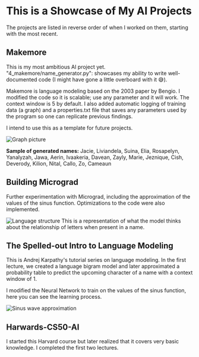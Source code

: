 # This is a Showcase of My AI Projects

The projects are listed in reverse order of when I worked on them, starting with the most recent.

## Makemore
This is my most ambitious AI project yet.
"4_makemore/name_generator.py": showcases my ability to write well-documented code (I might have gone a little overboard with it 😅).

Makemore is language modeling based on the 2003 paper by Bengio. I modified the code so it is scalable; use any parameter and it will work. The context window is 5 by default. I also added automatic logging of training data (a graph) and a properties.txt file that saves any parameters used by the program so one can replicate previous findings.

I intend to use this as a template for future projects.

![Graph picture](https://i.imgur.com/t3QFCYA.png)

**Sample of generated names:** Jacie, Liviandela, Suina, Elia, Rosapelyn, Yanalyzah, Jawa, Aerin, Ivaakeria, Davean, Zayly, Marie, Jeznique, Cish, Deverody, Kilion, Nital, Callo, Zo, Cameaun

## Building Micrograd
Further experimentation with Micrograd, including the approximation of the values of the sinus function. Optimizations to the code were also implemented.

![Language structure](https://i.imgur.com/PsjvRFp.png)
This is a representation of what the model thinks about the relationship of letters when present in a name.

## The Spelled-out Intro to Language Modeling
This is Andrej Karpathy's tutorial series on language modeling. In the first lecture, we created a language bigram model and later approximated a probability table to predict the upcoming character of a name with a context window of 1.

I modified the Neural Network to train on the values of the sinus function, here you can see the learning process.

![Sinus wave approximation](https://i.imgur.com/oBHLhlb.gif)

## Harwards-CS50-AI
I started this Harvard course but later realized that it covers very basic knowledge. I completed the first two lectures.

